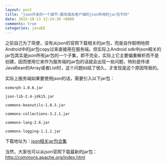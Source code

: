 ```yaml
---
layout: post
title: "json开发的一个细节:服务端及客户端的json所用的jar包不同"
date: 2015-10-13 12:24:39 +0800
comments: true
categories: javaEE
---
```

之前自己为了简便，没有从json的官网下载相关的jar包，而是自作聪明地把Android中的jar包copy过来直接用在服务端。但实际上Android sdk中json相关的jar包其实是json所有jar包的一个子集，即不完全，实际上它主要偏重解析而不是创建，因而使用它来作为服务端的jar包的话就会出现一些问题，特别是传递JavaBean的Array或者List时，这个问题纠结了很久，才发现是这个原因导致的。  

实际上服务端如果要使用json的<!--more-->话，需要引入以下jar包：  

    ezmorph-1.0.6.jar

    json-lib-2.4-jdk15.jar

    commons-beanutils-1.8.3.jar

    commons-collections-3.2.1.jar

    commons-lang-2.6.jar

    commons-logging-1.1.1.jar

下载地址为：[json相关jar包合集](http://download.csdn.net/detail/bettarwang/8459769)   

当然，大家也可以从json官网下载最新的jar包：http://commons.apache.org/index.html   




